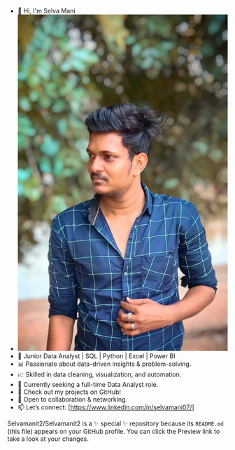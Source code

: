 - 👋 Hi, I'm Selva Mani
-  ![selvamani](https://github.com/Selvamanit2/Selvamanit2/blob/main/WhatsApp%20Image%202025-03-02%20at%2012.32.54%20PM.jpeg?raw=true)
- 🔹 Junior Data Analyst | SQL | Python | Excel | Power BI
- 📊 Passionate about data-driven insights & problem-solving.
- 📈 Skilled in data cleaning, visualization, and automation.
- 🚀 Currently seeking a full-time Data Analyst role.
- 📂 Check out my projects on GitHub!
- 💬 Open to collaboration & networking.
- 📫 Let’s connect: [https://www.linkedin.com/in/selvamani07/]


Selvamanit2/Selvamanit2 is a ✨ special ✨ repository because its `README.md` (this file) appears on your GitHub profile.
You can click the Preview link to take a look at your changes.
